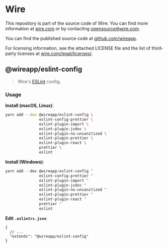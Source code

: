 # Wire

This repository is part of the source code of Wire. You can find more information at [wire.com](https://wire.com) or by contacting opensource@wire.com.

You can find the published source code at [github.com/wireapp](https://github.com/wireapp).

For licensing information, see the attached LICENSE file and the list of third-party licenses at [wire.com/legal/licenses/](https://wire.com/legal/licenses/).

## @wireapp/eslint-config

> Wire's [ESLint](https://eslint.org/docs/developer-guide/shareable-configs) config.

### Usage

**Install (macOS, Linux)**:

```bash
yarn add --dev @wireapp/eslint-config \
               eslint-config-prettier \
               eslint-plugin-import \
               eslint-plugin-jsdoc \
               eslint-plugin-no-unsanitized \
               eslint-plugin-prettier \
               eslint-plugin-react \
               prettier \
               eslint
```

**Install (Windows)**:

```powershell
yarn add --dev @wireapp/eslint-config ^
               eslint-config-prettier ^
               eslint-plugin-import ^
               eslint-plugin-jsdoc ^
               eslint-plugin-no-unsanitized ^
               eslint-plugin-prettier ^
               eslint-plugin-react ^
               prettier ^
               eslint
```

**Edit `.eslintrc.json`**:

```jsonc
{
  // ...
  "extends": "@wireapp/eslint-config"
}
```
